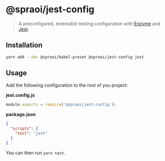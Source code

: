 # @spraoi/jest-config

> A preconfigured, extensible testing configuration with [Enzyme](https://airbnb.io/enzyme/) and [Jest](https://jestjs.io/en/).

## Installation

```bash
yarn add --dev @spraoi/babel-preset @spraoi/jest-config jest
```

## Usage

Add the following configuration to the root of you project:

**jest.config.js**

```javascript
module.exports = require('@spraoi/jest-config');
```

**package.json**

```json
{
  "scripts": {
    "test": "jest"
  }
}
```

You can then run `yarn test`.
